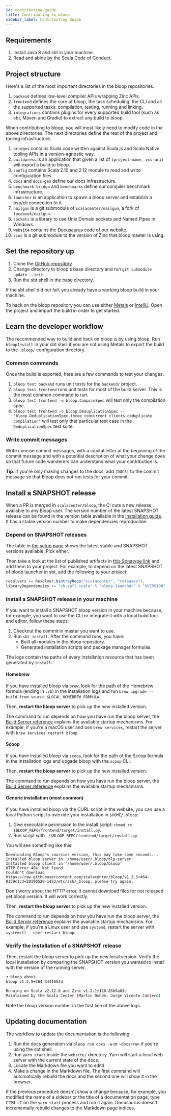 ```yaml
---
id: contributing-guide
title: Contributing to bloop
sidebar_label: Contributing Guide
---
```


## Requirements

1. Install Java 8 and sbt in your machine.
1. Read and abide by the [Scala Code of Conduct](https://www.scala-lang.org/conduct/).

## Project structure

Here's a list of the most important directories in the bloop repositories.

1. `backend` defines low-level compiler APIs wrapping Zinc APIs.
1. `frontend` defines the core of bloop, the task scheduling, the CLI and all the supported tasks: compilation, testing, running and linking.
1. `integrations` contains plugins for every supported build tool (such as sbt, Maven and Gradle) to extract any build to bloop.

When contributing to bloop, you will most likely need to modify code in the
above directories. The next directories define the rest of the project and
tooling infrastructure.

1. `bridges` contains Scala code written against Scala.js and Scala Native tooling APIs in a version-agnostic way.
1. `buildpress` is an application that given a list of `(project-name, vcs-uri)` will export a build to bloop.
1. `config` contains Scala 2.10 and 2.12 module to read and write configuration files.
1. `docs` and `docs-gen` define our docs infrastructure.
1. `benchmark-bridge` and `benchmarks` define our compiler benchmark infrastructure.
1. `launcher` is an application to spawn a bloop server and establish a
bsp/cli connection to it.
1. `nailgun` is a git submodule of `scalacenter/nailgun`, a fork of `facebook/nailgun`.
1. `sockets` is a library to use Unix Domain sockets and Named Pipes in Windows.
1. `website` contains the [Docusaurus](https://docusaurus.io/) code of our website. 
1. `zinc` is a git submodule to the version of Zinc that bloop master is using.

## Set the repository up

1. Clone the [GitHub repository](https://github.com/scalacenter/bloop)
1. Change directory to bloop's base directory and run `git submodule update --init`.
1. Run the sbt shell in the base directory.

If the sbt shell did not fail, you already have a working bloop build in your
machine.

To hack on the bloop repository you can use either
[Metals](https://scalameta.org/metals/) or
[IntelliJ](https://www.jetbrains.com/idea/). Open the project and import the
build in order to get started.

## Learn the developer workflow

The recommended way to build and hack on bloop is by using bloop. Run
`bloopInstall` in your sbt shell if you are not using Metals to export the build to the
`.bloop/` configuration directory.

### Common commands

Once the build is exported, here are a few commands to test your changes.

1. `bloop test backend` runs unit tests for the `backend/` project.
1. `bloop test frontend` runs unit tests for most of the build server. This is the most common command to run.
1. `bloop test frontend -o bloop.CompileSpec` will test only the compilation spec.
1. `bloop test frontend -o bloop.DeduplicationSpec -- "bloop.DeduplicationSpec.three concurrent clients deduplicate compilation"` will test only that particular test case in the `DeduplicationSpec` test suite.

### Write commit messages

Write concise commit messages, with a capital letter at the beginning of the
commit message and with a potential description of what your change does so
that future code wanderers can understand what your contribution is.

**Tip**: If you're only making changes to the docs, add `[DOCS]` to the commit
message so that Bloop does not run tests for your commit.

## Install a SNAPSHOT release

When a PR is merged in `scalacenter/bloop`, the CI cuts a new release
available to any Bloop user. The version number of the latest SNAPSHOT
release can be found in the version table available in the [Installation
guide](/bloop/setup). It has a stable version number to
make dependencies reproducible.

### Depend on SNAPSHOT releases

The table in [the setup page](/bloop/setup) shows the latest stable and
SNAPSHOT versions available. Pick either.

Then take a look at the list of published artifacts in [this Sonatype
link](https://search.maven.org/search?q=g:ch.epfl.scala%20a:bloop*) and add
them to your project. For example, to depend on the latest SNAPSHOT of bloop
launcher in sbt, add the following to your project:

```scala
resolvers += Resolver.bintrayRepo("scalacenter", "releases"),
libraryDependencies += "ch.epfl.scala" % "bloop-launcher" % "$VERSION"
```

### Install a SNAPSHOT release in your machine

If you want to install a SNAPSHOT bloop version in your machine because, for
example, you want to use the CLI or integrate it with a local build tool and
editor, follow these steps:

1. Checkout the commit in master you want to use.
1. Run `sbt install`. After the command runs, you have:
    * Built all modules in the bloop repository.
    * Generated installation scripts and package manager formulas.

The logs contain the paths of every installation resource that has been
generated by `install`.

#### Homebrew

If you have installed bloop via `brew`, look for the path of the Homebrew
formula (ending in `.rb`) in the installation logs and run `brew upgrade
--build-from-source $LOCAL_HOMEBREW_FORMULA`.

Then, **restart the bloop server** to pick up the new installed version.

The command to run depends on how you have run the bloop server, the [Build
Server reference](server.md) explains the available startup mechanisms. For
example, if you're a macOS user and use `brew services`, restart the server
with `brew services restart bloop`.

#### Scoop

If you have installed bloop via `scoop`, look for the path of the Scoop
formula in the installation logs and upgade bloop with the `scoop` CLI.

Then, **restart the bloop server** to pick up the new installed version.

The command to run depends on how you have run the bloop server, the [Build
Server reference](server.md) explains the available startup mechanisms.

#### Generic installation (most common)

If you have installed bloop via the CURL script in the website, you can use a
local Python script to override your installation in `$HOME/.bloop`:

1. Give executable permission to the install script: `chmod +x $BLOOP_REPO/frontend/target/install.py`.
1. Run script with `./$BLOOP_REPO/frontend/target/install.py`.

You will see something like this:
```
Downloading Bloop's coursier version, this may take some seconds...
Installed bloop server in '/home/user/.bloop/blp-server'
Installed bloop client in '/home/user/.bloop/bloop'
HTTP Error 404: Not Found
Couldn't download https://raw.githubusercontent.com/scalacenter/bloop/v1.2.5+464-0159c1c3+20190529-1423/etc/zsh/_bloop, please try again.
```

Don't worry about the HTTP error, it cannot download files for
not released yet bloop version. It will work correctly. 

Then, **restart the bloop server** to pick up the new installed version.

The command to run depends on how you have run the bloop server, the [Build
Server reference](server.md) explains the available startup mechanisms. For
example, if you're a Linux user and use `systemd`, restart the server with
`systemctl --user restart bloop`.

### Verify the installation of a SNAPSHOT release

Then, restart the bloop server to pick up the new local version. Verify the
local installation by comparing the SNAPSHOT version you wanted to install
with the version of the running server.

```bash
➜ bloop about
bloop v1.2.5+264-3441652d

Running on Scala v2.12.8 and Zinc v1.2.1+110-85b9a03c
Maintained by the Scala Center (Martin Duhem, Jorge Vicente Cantero)
```

Note the bloop version number in the first line of the above logs.

## Updating documentation

The workflow to update the documentation is the following:

1. Run the docs generation via `bloop run docs -w` or `~docs/run` if you're using the sbt shell.
1. Run `yarn start` inside the `website/` directory. Yarn will start a local web server with the current state of the docs.
1. Locate the Markdown file you want to editd
1. Make a change in the Markdown file. The first command will automatically rebuild the docs and the second one will show it in the browser.

If the previous procedure doesn't show a change because, for example, you
modified the name of a sidebar or the title of a documentation page, type
<kbd>CTRL</kbd>+<kbd>C</kbd> on the `yarn start` process and run it again.
Docusaurus doesn't incrementally rebuild changes to the Markdown page
indices.
